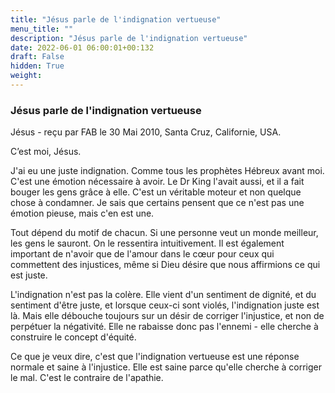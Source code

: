 ```yaml
---
title: "Jésus parle de l'indignation vertueuse"
menu_title: ""
description: "Jésus parle de l'indignation vertueuse"
date: 2022-06-01 06:00:01+00:132
draft: False
hidden: True
weight:
---
```

### Jésus parle de l'indignation vertueuse

Jésus - reçu par FAB le 30 Mai 2010, Santa Cruz, Californie, USA.

C’est moi, Jésus.

J'ai eu une juste indignation. Comme tous les prophètes Hébreux avant moi. C'est une émotion nécessaire à avoir. Le Dr King l'avait aussi, et il a fait bouger les gens grâce à elle. C'est un véritable moteur et non quelque chose à condamner. Je sais que certains pensent que ce n'est pas une émotion pieuse, mais c'en est une.

Tout dépend du motif de chacun. Si une personne veut un monde meilleur, les gens le sauront. On le ressentira intuitivement. Il est également important de n'avoir que de l'amour dans le cœur pour ceux qui commettent des injustices, même si Dieu désire que nous affirmions ce qui est juste.

L'indignation n'est pas la colère. Elle vient d'un sentiment de dignité, et du sentiment d'être juste, et lorsque ceux-ci sont violés, l'indignation juste est là. Mais elle débouche toujours sur un désir de corriger l'injustice, et non de perpétuer la négativité. Elle ne rabaisse donc pas l'ennemi - elle cherche à construire le concept d'équité.

Ce que je veux dire, c'est que l'indignation vertueuse est une réponse normale et saine à l'injustice. Elle est saine parce qu'elle cherche à corriger le mal. C'est le contraire de l'apathie.
